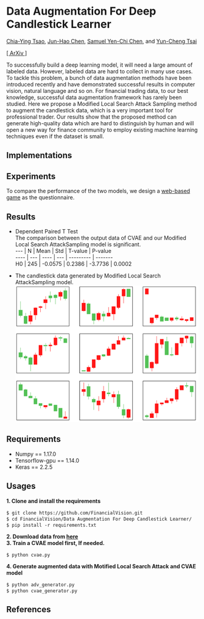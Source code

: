 # Data Augmentation For Deep Candlestick Learner

[Chia-Ying Tsao](), [Jun-Hao Chen](o1r2g3a4n5i6z7e8@gmail.com), [Samuel Yen-Chi Chen](ycchen1989@gmail.com), and [Yun-Cheng Tsai](pecu610@gmail.com)

[[ ArXiv ]](https://arxiv.org/abs/2005.06731)

To successfully build a deep learning model, it will need a large amount of labeled data. However, labeled data are hard to collect in many use cases. To tackle this problem, a bunch of data augmentation methods have been introduced recently and have demonstrated successful results in computer vision, natural language and so on. For financial trading data, to our best knowledge, successful data augmentation framework has rarely been studied. Here we propose a Modified Local Search Attack Sampling method to augment the candlestick data, which is a very important tool for professional trader. Our results show that the proposed method can generate high-quality data which are hard to distinguish by human and will open a new way for finance community to employ existing machine learning techniques even if the dataset is small.

## Implementations

## Experiments  
To compare the performance of the two models, we design a [web-based game](https://ntuelvish.github.io/candlestick_challenge/v3/index.html) as the questionnaire.  

## Results
* Dependent Paired T Test  
The comparison between the output data of CVAE and our Modified Local Search AttackSampling model is significant.  
       ---                 |  N  |   Mean   |  Std     |  T-value |  P-value  
  ----                     | ---   | ----       |  ---       | ---------  |  -------  
  H0  | 245 |  -0.0575 |  0.2386  | -3.7736 |  0.0002

* The candlestick data generated by Modified Local Search AttackSampling model.  
![Alt text](./images/result/adv_examples.PNG)

## Requirements
* Numpy == 1.17.0  
* Tensorflow-gpu == 1.14.0  
* Keras == 2.2.5  
## Usages
**1. Clone and install the requirements**  
```
$ git clone https://github.com/FinancialVision.git
$ cd FinancialVision/Data Augmentation For Deep Candlestick Learner/
$ pip install -r requirements.txt
```
**2. Download data from [here](https://drive.google.com/drive/folders/1hbA3EaMrf9CZBgU6VqQcAseBHuEuQgi-?fbclid=IwAR1dqeY7Q4DCYsdTGBWopDb3W4o6-ixCzRKlUNslHMZjQKuYg_JOHeWxRJs)**  
**3. Train a CVAE model first, If needed.**
```
$ python cvae.py
```
**4. Generate augmented data with Motified Local Search Attack and CVAE model**
```
$ python adv_generator.py
$ python cvae_generator.py
```
## References
